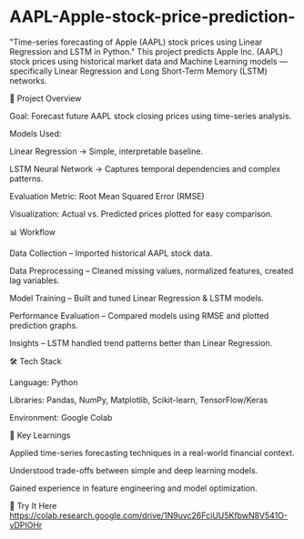# AAPL-Apple-stock-price-prediction-
"Time-series forecasting of Apple (AAPL) stock prices using Linear Regression and LSTM in Python."
This project predicts Apple Inc. (AAPL) stock prices using historical market data and Machine Learning models — specifically Linear Regression and Long Short-Term Memory (LSTM) networks.

🚀 Project Overview

Goal: Forecast future AAPL stock closing prices using time-series analysis.

Models Used:

Linear Regression → Simple, interpretable baseline.

LSTM Neural Network → Captures temporal dependencies and complex patterns.

Evaluation Metric: Root Mean Squared Error (RMSE)

Visualization: Actual vs. Predicted prices plotted for easy comparison.

📊 Workflow

Data Collection – Imported historical AAPL stock data.

Data Preprocessing – Cleaned missing values, normalized features, created lag variables.

Model Training – Built and tuned Linear Regression & LSTM models.

Performance Evaluation – Compared models using RMSE and plotted prediction graphs.

Insights – LSTM handled trend patterns better than Linear Regression.

🛠 Tech Stack

Language: Python

Libraries: Pandas, NumPy, Matplotlib, Scikit-learn, TensorFlow/Keras

Environment: Google Colab

📌 Key Learnings

Applied time-series forecasting techniques in a real-world financial context.

Understood trade-offs between simple and deep learning models.

Gained experience in feature engineering and model optimization.


🔗 Try It Here
https://colab.research.google.com/drive/1N9uvc26FciUU5KfbwN8V541O-vDPIOHr

